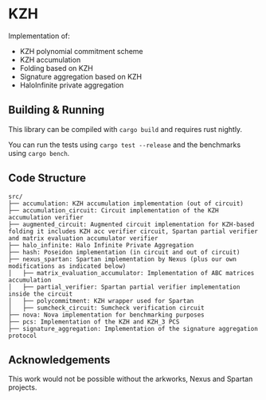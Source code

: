 # KZH

Implementation of:
- KZH polynomial commitment scheme
- KZH accumulation
- Folding based on KZH
- Signature aggregation based on KZH
- HaloInfinite private aggregation

## Building & Running

This library can be compiled with `cargo build` and requires rust nightly.

You can run the tests using `cargo test --release` and the benchmarks using `cargo bench`.

## Code Structure

```
src/
├── accumulation: KZH accumulation implementation (out of circuit)
├── accumulation_circuit: Circuit implementation of the KZH accumulation verifier
├── augmented_circuit: Augmented circuit implementation for KZH-based folding it includes KZH acc verifier circuit, Spartan partial verifier and matrix evaluation accumulator verifier
├── halo_infinite: Halo Infinite Private Aggregation
├── hash: Poseidon implementation (in circuit and out of circuit)
├── nexus_spartan: Spartan implementation by Nexus (plus our own modifications as indicated below)
│   ├── matrix_evaluation_accumulator: Implementation of ABC matrices accumulation
│   ├── partial_verifier: Spartan partial verifier implementation inside the circuit
│   ├── polycommitment: KZH wrapper used for Spartan
│   ├── sumcheck_circuit: Sumcheck verification circuit
├── nova: Nova implementation for benchmarking purposes
├── pcs: Implementation of the KZH and KZH_3 PCS
├── signature_aggregation: Implementation of the signature aggregation protocol
```

## Acknowledgements

This work would not be possible without the arkworks, Nexus and Spartan projects.
